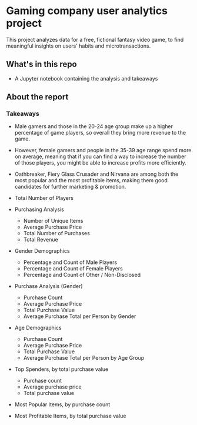 # Gaming company user analytics project
This project analyzes data for a free, fictional fantasy video game, to find meaningful insights on users' habits and microtransactions.

## What's in this repo
* A Jupyter notebook containing the analysis and takeaways

## About the report
### Takeaways
* Male gamers and those in the 20-24 age group make up a higher percentage of game players, so overall they bring more revenue to the game.
* However, female gamers and people in the 35-39 age range spend more on average, meaning that if you can find a way to increase the number of those players, you might be able to increase profits more efficiently.
* Oathbreaker, Fiery Glass Crusader and Nirvana are among both the most popular and the most profitable items, making them good candidates for further marketing & promotion.

* Total Number of Players
* Purchasing Analysis 
    * Number of Unique Items
    * Average Purchase Price
    * Total Number of Purchases
    * Total Revenue
* Gender Demographics
    * Percentage and Count of Male Players
    * Percentage and Count of Female Players
    * Percentage and Count of Other / Non-Disclosed
* Purchase Analysis (Gender)
    * Purchase Count
    * Average Purchase Price
    * Total Purchase Value
    * Average Purchase Total per Person by Gender
* Age Demographics
    * Purchase Count
    * Average Purchase Price
    * Total Purchase Value
    * Average Purchase Total per Person by Age Group
* Top Spenders, by total purchase value 
    * Purchase count
    * Average purchase price
    * Total purchase value
* Most Popular Items, by purchase count
* Most Profitable Items, by total purchase value
